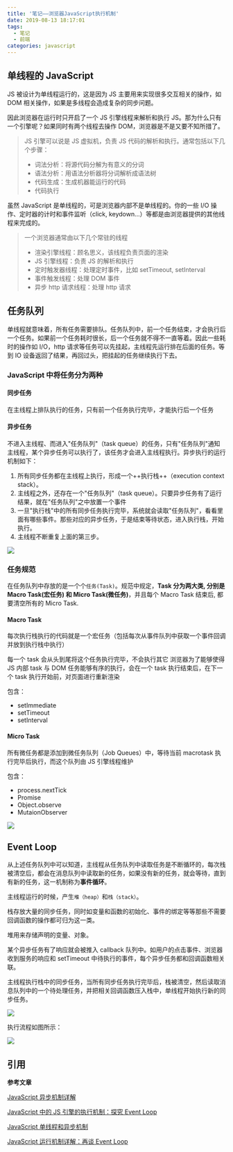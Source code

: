 ```yaml
---
title: '笔记——浏览器JavaScript执行机制'
date: 2019-08-13 18:17:01
tags:
  - 笔记
  - 前端
categories: javascript
---
```


## 单线程的 JavaScript

JS 被设计为单线程运行的，这是因为 JS 主要用来实现很多交互相关的操作，如 DOM 相关操作，如果是多线程会造成复杂的同步问题。

因此浏览器在运行时只开启了一个 JS 引擎线程来解析和执行 JS。那为什么只有一个引擎呢？如果同时有两个线程去操作 DOM，浏览器是不是又要不知所措了。

> JS 引擎可以说是 JS 虚拟机，负责 JS 代码的解析和执行。通常包括以下几个步骤：
>
> - 词法分析：将源代码分解为有意义的分词
> - 语法分析：用语法分析器将分词解析成语法树
> - 代码生成：生成机器能运行的代码
> - 代码执行

虽然 JavaScript 是单线程的，可是浏览器内部不是单线程的。你的一些 I/O 操作、定时器的计时和事件监听（click, keydown...）等都是由浏览器提供的其他线程来完成的。

> 一个浏览器通常由以下几个常驻的线程
>
> - 渲染引擎线程：顾名思义，该线程负责页面的渲染
> - JS 引擎线程：负责 JS 的解析和执行
> - 定时触发器线程：处理定时事件，比如 setTimeout, setInterval
> - 事件触发线程：处理 DOM 事件
> - 异步 http 请求线程：处理 http 请求

## 任务队列

单线程就意味着，所有任务需要排队。任务队列中，前一个任务结束，才会执行后一个任务。如果前一个任务耗时很长，后一个任务就不得不一直等着。因此一些耗时的操作如 I/O，http 请求等任务可以先挂起，主线程先运行排在后面的任务。等到 IO 设备返回了结果，再回过头，把挂起的任务继续执行下去。

### JavaScript 中将任务分为两种

#### 同步任务

在主线程上排队执行的任务，只有前一个任务执行完毕，才能执行后一个任务

#### 异步任务

不进入主线程、而进入"任务队列"（task queue）的任务，只有"任务队列"通知主线程，某个异步任务可以执行了，该任务才会进入主线程执行。异步执行的运行机制如下：

1. 所有同步任务都在主线程上执行，形成一个++执行栈++（execution context stack）。
2. 主线程之外，还存在一个"任务队列"（task queue）。只要异步任务有了运行结果，就在"任务队列"之中放置一个事件
3. 一旦"执行栈"中的所有同步任务执行完毕，系统就会读取"任务队列"，看看里面有哪些事件。那些对应的异步任务，于是结束等待状态，进入执行栈，开始执行。
4. 主线程不断重复上面的第三步。

![](https://raw.githubusercontent.com/clanaid/pic_repository/master/img/bg2014100801.jpg)

### 任务规范

在任务队列中存放的是一个个`任务(Task)`。规范中规定，**Task 分为两大类, 分别是 Macro Task(宏任务) 和 Micro Task(微任务)**，并且每个 Macro Task 结束后, 都要清空所有的 Micro Task.

#### Macro Task

每次执行栈执行的代码就是一个宏任务（包括每次从事件队列中获取一个事件回调并放到执行栈中执行）

每一个 task 会从头到尾将这个任务执行完毕，不会执行其它
浏览器为了能够使得 JS 内部 task 与 DOM 任务能够有序的执行，会在一个 task 执行结束后，在下一个 task 执行开始前，对页面进行重新渲染

包含：

- setImmediate
- setTimeout
- setInterval

#### Micro Task

所有微任务都是添加到微任务队列（Job Queues）中，等待当前 macrotask 执行完毕后执行，而这个队列由 JS 引擎线程维护

包含：

- process.nextTick
- Promise
- Object.observe
- MutaionObserver

![](https://raw.githubusercontent.com/clanaid/pic_repository/master/img/20190813164356.png)

## Event Loop

从上述任务队列中可以知道，主线程从任务队列中读取任务是不断循环的，每次栈被清空后，都会在消息队列中读取新的任务，如果没有新的任务，就会等待，直到有新的任务，这一机制称为**事件循环**。

主线程运行的时候，产生`堆（heap）`和`栈（stack）`。

栈存放大量的同步任务，同时如变量和函数的初始化、事件的绑定等等那些不需要回调函数的操作都可归为这一类。

堆用来存储声明的变量、对象。

某个异步任务有了响应就会被推入 callback 队列中。如用户的点击事件、浏览器收到服务的响应和 setTimeout 中待执行的事件，每个异步任务都和回调函数相关联。

主线程执行栈中的同步任务，当所有同步任务执行完毕后，栈被清空，然后读取消息队列中的一个待处理任务，并把相关回调函数压入栈中，单线程开始执行新的同步任务。

![](https://raw.githubusercontent.com/clanaid/pic_repository/master/img/20190813172912.png)

执行流程如图所示：

![](https://raw.githubusercontent.com/clanaid/pic_repository/master/img/20190813171334.png)

## 引用

**参考文章**

[JavaScript 异步机制详解](https://juejin.im/post/5a6ad46ef265da3e513352c8)

[JavaScript 中的 JS 引擎的执行机制：探究 Event Loop](https://zhuanlan.zhihu.com/p/33104163)

[JavaScript 单线程和异步机制](https://github.com/pramper/Blog/issues/4)

[JavaScript 运行机制详解：再谈 Event Loop](http://www.ruanyifeng.com/blog/2014/10/event-loop.html)
